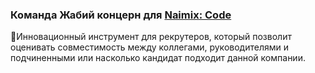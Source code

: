 ### Команда Жабий концерн для [Naimix: Code](https://naimixcode.ru/)

🌈Инновационный инструмент для рекрутеров, который позволит оценивать совместимость между коллегами, руководителями и подчиненными или насколько кандидат подходит данной компании.


